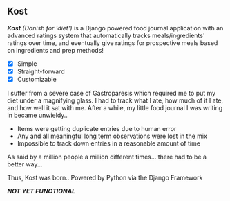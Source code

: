 ## Kost

***Kost*** *(Danish for 'diet')* is a Django powered food journal application with an advanced ratings system that automatically tracks meals/ingredients' ratings over time, and eventually give ratings for prospective meals based on ingredients and prep methods!
-  [x] Simple
-  [x] Straight-forward
-  [x] Customizable

I suffer from a severe case of Gastroparesis which required me to put my diet under a magnifying glass. I had to track what I ate, how much of it I ate, and how well it sat with me. After a while, my little food journal I was writing in became unwieldy..
-  Items were getting duplicate entries due to human error
-  Any and all meaningful long term observations were lost in the mix
-  Impossible to track down entries in a reasonable amount of time

As said by a million people a million different times... there had to be a better way...

Thus, Kost was born.. Powered by Python via the Django Framework


***NOT YET FUNCTIONAL***
